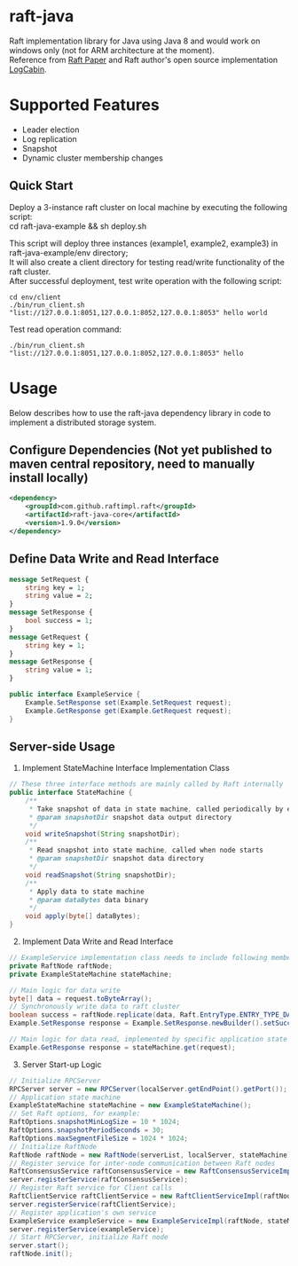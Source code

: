 
# raft-java
Raft implementation library for Java using Java 8 and would work on windows only (not for ARM architecture at the moment).<br>
Reference from [Raft Paper](https://github.com/maemual/raft-zh_cn) and Raft author's open source implementation [LogCabin](https://github.com/logcabin/logcabin).

# Supported Features
* Leader election
* Log replication 
* Snapshot
* Dynamic cluster membership changes

## Quick Start
Deploy a 3-instance raft cluster on local machine by executing the following script:<br>
cd raft-java-example && sh deploy.sh <br>

This script will deploy three instances (example1, example2, example3) in raft-java-example/env directory;<br>
It will also create a client directory for testing read/write functionality of the raft cluster.<br>
After successful deployment, test write operation with the following script:
````
cd env/client 
./bin/run_client.sh "list://127.0.0.1:8051,127.0.0.1:8052,127.0.0.1:8053" hello world
````
Test read operation command:
````
./bin/run_client.sh "list://127.0.0.1:8051,127.0.0.1:8052,127.0.0.1:8053" hello
````
# Usage
Below describes how to use the raft-java dependency library in code to implement a distributed storage system.
## Configure Dependencies (Not yet published to maven central repository, need to manually install locally)
```xml
<dependency>
    <groupId>com.github.raftimpl.raft</groupId>
    <artifactId>raft-java-core</artifactId>
    <version>1.9.0</version>
</dependency>
```

## Define Data Write and Read Interface
```protobuf
message SetRequest {
    string key = 1;
    string value = 2;
}
message SetResponse {
    bool success = 1;
}
message GetRequest {
    string key = 1;
}
message GetResponse {
    string value = 1;
}
```
```java
public interface ExampleService {
    Example.SetResponse set(Example.SetRequest request);
    Example.GetResponse get(Example.GetRequest request);
}
```

## Server-side Usage
1. Implement StateMachine Interface Implementation Class
```java
// These three interface methods are mainly called by Raft internally
public interface StateMachine {
    /**
     * Take snapshot of data in state machine, called periodically by each local node
     * @param snapshotDir snapshot data output directory
     */
    void writeSnapshot(String snapshotDir);
    /**
     * Read snapshot into state machine, called when node starts
     * @param snapshotDir snapshot data directory
     */
    void readSnapshot(String snapshotDir);
    /**
     * Apply data to state machine
     * @param dataBytes data binary
     */
    void apply(byte[] dataBytes);
}
```

2. Implement Data Write and Read Interface
```java
// ExampleService implementation class needs to include following members
private RaftNode raftNode;
private ExampleStateMachine stateMachine;
```
```java
// Main logic for data write
byte[] data = request.toByteArray();
// Synchronously write data to raft cluster
boolean success = raftNode.replicate(data, Raft.EntryType.ENTRY_TYPE_DATA);
Example.SetResponse response = Example.SetResponse.newBuilder().setSuccess(success).build();
```
```java
// Main logic for data read, implemented by specific application state machine
Example.GetResponse response = stateMachine.get(request);
```

3. Server Start-up Logic
```java
// Initialize RPCServer
RPCServer server = new RPCServer(localServer.getEndPoint().getPort());
// Application state machine
ExampleStateMachine stateMachine = new ExampleStateMachine();
// Set Raft options, for example:
RaftOptions.snapshotMinLogSize = 10 * 1024;
RaftOptions.snapshotPeriodSeconds = 30;
RaftOptions.maxSegmentFileSize = 1024 * 1024;
// Initialize RaftNode
RaftNode raftNode = new RaftNode(serverList, localServer, stateMachine);
// Register service for inter-node communication between Raft nodes
RaftConsensusService raftConsensusService = new RaftConsensusServiceImpl(raftNode);
server.registerService(raftConsensusService);
// Register Raft service for Client calls
RaftClientService raftClientService = new RaftClientServiceImpl(raftNode);
server.registerService(raftClientService);
// Register application's own service
ExampleService exampleService = new ExampleServiceImpl(raftNode, stateMachine);
server.registerService(exampleService);
// Start RPCServer, initialize Raft node
server.start();
raftNode.init();
```